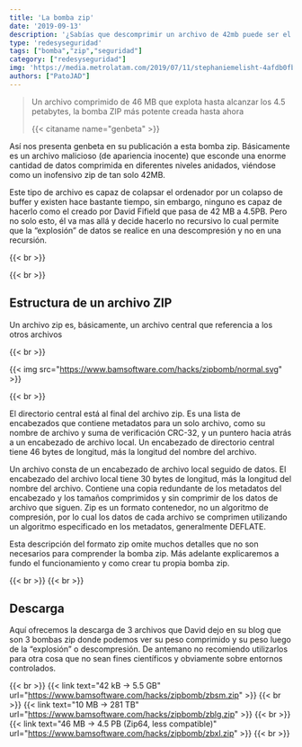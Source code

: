 ```yaml
---
title: 'La bomba zip'
date: '2019-09-13'
description: '¿Sabías que descomprimir un archivo de 42mb puede ser el final de tu maquina? No te pierdas todo lo que tienes que saber sobre la bomba zip'
type: 'redesyseguridad'
tags: ["bomba","zip","seguridad"]
category: ["redesyseguridad"]
img: 'https://media.metrolatam.com/2019/07/11/stephaniemelisht-4afdb0fb4aeb4a6bdb8b5526ef50ca74-600x400.jpg'
authors: ["PatoJAD"]
---
```


> Un archivo comprimido de 46 MB que explota hasta alcanzar los 4.5 petabytes, la bomba ZIP más potente creada hasta ahora
>
>{{< citaname name="genbeta" >}}

Así nos presenta genbeta en su publicación a esta bomba zip. Básicamente es un archivo malicioso (de apariencia inocente) que esconde una enorme cantidad de datos comprimida en diferentes niveles anidados, viéndose como un inofensivo zip de tan solo 42MB.

Este tipo de archivo es capaz de colapsar el ordenador por un colapso de buffer y existen hace bastante tiempo, sin embargo, ninguno es capaz de hacerlo como el creado por David Fifield que pasa de 42 MB a 4.5PB. Pero no solo esto, él va mas allá y decide hacerlo no recursivo lo cual permite que la “explosión” de datos se realice en una descompresión y no en una recursión.

{{< br >}}

 

{{< br >}}

## Estructura de un archivo ZIP

Un archivo zip es, básicamente, un archivo central que referencia a los otros archivos

{{< br >}}

{{< img src="https://www.bamsoftware.com/hacks/zipbomb/normal.svg" >}}

{{< br >}}

El directorio central está al final del archivo zip. Es una lista de encabezados que contiene metadatos para un solo archivo, como su nombre de archivo y suma de verificación CRC-32, y un puntero hacia atrás a un encabezado de archivo local. Un encabezado de directorio central tiene 46 bytes de longitud, más la longitud del nombre del archivo.

Un archivo consta de un encabezado de archivo local seguido de datos. El encabezado del archivo local tiene 30 bytes de longitud, más la longitud del nombre del archivo. Contiene una copia redundante de los metadatos del encabezado y los tamaños comprimidos y sin comprimir de los datos de archivo que siguen. Zip es un formato contenedor, no un algoritmo de compresión, por lo cual los datos de cada archivo se comprimen utilizando un algoritmo especificado en los metadatos, generalmente DEFLATE.

Esta descripción del formato zip omite muchos detalles que no son necesarios para comprender la bomba zip. Más adelante explicaremos a fundo el funcionamiento y como crear tu propia bomba zip.

{{< br >}}
{{< br >}}

## Descarga

Aquí ofrecemos la descarga de 3 archivos que David dejo en su blog que son 3 bombas zip donde podemos ver su peso comprimido y su peso luego de la “explosión” o descompresión. De antemano no recomiendo utilizarlos para otra cosa que no sean fines científicos y obviamente sobre entornos controlados.

{{< br >}}
{{< link text="42 kB	→	5.5 GB" url="https://www.bamsoftware.com/hacks/zipbomb/zbsm.zip" >}}
{{< br >}}
{{< link text="10 MB	→	281 TB" url="https://www.bamsoftware.com/hacks/zipbomb/zblg.zip" >}}
{{< br >}}
{{< link text="46 MB	→	4.5 PB (Zip64, less compatible)" url="https://www.bamsoftware.com/hacks/zipbomb/zbxl.zip" >}}
{{< br >}}
